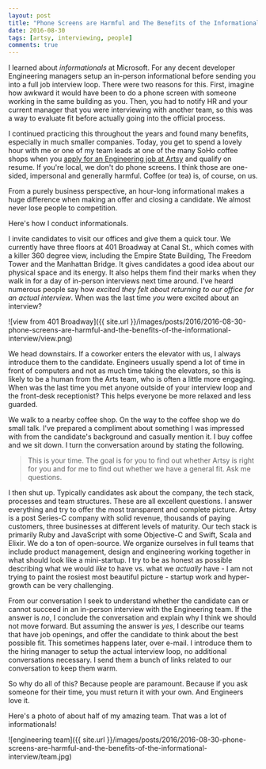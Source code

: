 ```yaml
---
layout: post
title: "Phone Screens are Harmful and The Benefits of the Informational Interview"
date: 2016-08-30
tags: [artsy, interviewing, people]
comments: true
---
```

I learned about _informationals_ at Microsoft. For any decent developer Engineering managers setup an in-person informational before sending you into a full job interview loop. There were two reasons for this. First, imagine how awkward it would have been to do a phone screen with someone working in the same building as you. Then, you had to notify HR and your current manager that you were interviewing with another team, so this was a way to evaluate fit before actually going into the official process.

I continued practicing this throughout the years and found many benefits, especially in much smaller companies. Today, you get to spend a lovely hour with me or one of my team leads at one of the many SoHo coffee shops when you [apply for an Engineering job at Artsy](https://www.artsy.net/jobs#engineering) and qualify on resume. If you're local, we don't do phone screens. I think those are one-sided, impersonal and generally harmful. Coffee (or tea) is, of course, on us.

From a purely business perspective, an hour-long informational makes a huge difference when making an offer and closing a candidate. We almost never lose people to competition.

Here's how I conduct informationals.

I invite candidates to visit our offices and give them a quick tour. We currently have three floors at 401 Broadway at Canal St., which comes with a killer 360 degree view, including the Empire State Building, The Freedom Tower and the Manhattan Bridge. It gives candidates a good idea about our physical space and its energy. It also helps them find their marks when they walk in for a day of in-person interviews next time around. I've heard numerous people say how _excited they felt about returning to our office for an actual interview_. When was the last time _you_ were excited about an interview?

![view from 401 Broadway]({{ site.url }}/images/posts/2016/2016-08-30-phone-screens-are-harmful-and-the-benefits-of-the-informational-interview/view.png)

We head downstairs. If a coworker enters the elevator with us, I always introduce them to the candidate. Engineers usually spend a lot of time in front of computers and not as much time taking the elevators, so this is likely to be a human from the Arts team, who is often a little more engaging. When was the last time you met anyone outside of your interview loop and the front-desk receptionist? This helps everyone be more relaxed and less guarded.

We walk to a nearby coffee shop. On the way to the coffee shop we do small talk. I've prepared a compliment about something I was impressed with from the candidate's background and casually mention it. I buy coffee and we sit down. I turn the conversation around by stating the following.

> This is your time. The goal is for you to find out whether Artsy is right for you and for me to find out whether we have a general fit. Ask me questions.

I then shut up. Typically candidates ask about the company, the tech stack, processes and team structures. These are all excellent questions. I answer everything and try to offer the most transparent and complete picture. Artsy is a post Series-C company with solid revenue, thousands of paying customers, three businesses at different levels of maturity. Our tech stack is primarily Ruby and JavaScript with some Objective-C and Swift, Scala and Elixir. We do a ton of open-source. We organize ourselves in full teams that include product management, design and engineering working together in what should look like a mini-startup. I try to be as honest as possible describing what we would _like_ to have vs. what we _actually_ have - I am not trying to paint the rosiest most beautiful picture - startup work and hyper-growth can be very challenging.

From our conversation I seek to understand whether the candidate can or cannot succeed in an in-person interview with the Engineering team. If the answer is _no_, I conclude the conversation and explain why I think we should not move forward. But assuming the answer is _yes_, I describe our teams that have job openings, and offer the candidate to think about the best possible fit. This sometimes happens later, over e-mail. I introduce them to the hiring manager to setup the actual interview loop, no additional conversations necessary. I send them a bunch of links related to our conversation to keep them warm.

So why do all of this? Because people are paramount. Because if you ask someone for their time, you must return it with your own. And Engineers love it.

Here's a photo of about half of my amazing team. That was a lot of informationals!

![engineering team]({{ site.url }}/images/posts/2016/2016-08-30-phone-screens-are-harmful-and-the-benefits-of-the-informational-interview/team.jpg)
